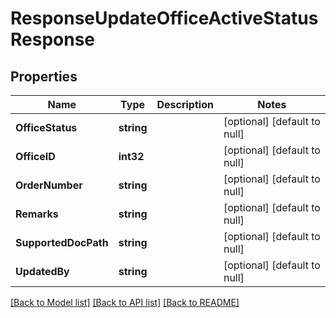 # ResponseUpdateOfficeActiveStatusResponse

## Properties
Name | Type | Description | Notes
------------ | ------------- | ------------- | -------------
**OfficeStatus** | **string** |  | [optional] [default to null]
**OfficeID** | **int32** |  | [optional] [default to null]
**OrderNumber** | **string** |  | [optional] [default to null]
**Remarks** | **string** |  | [optional] [default to null]
**SupportedDocPath** | **string** |  | [optional] [default to null]
**UpdatedBy** | **string** |  | [optional] [default to null]

[[Back to Model list]](../README.md#documentation-for-models) [[Back to API list]](../README.md#documentation-for-api-endpoints) [[Back to README]](../README.md)


